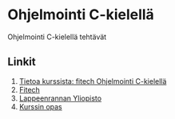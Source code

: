 # Ohjelmointi C-kielellä

Ohjelmointi C-kielellä tehtävät

## Linkit
1. [Tietoa kurssista: fitech Ohjelmointi C-kielellä](https://fitech.io/fi/opinnot/ohjelmointi-c-kielella/)
2. [Fitech](https://www.fitech.io/)
3. [Lappeenrannan Yliopisto](https://www.lut.fi/)
4. [Kurssin opas](https://urn.fi/URN:ISBN:978-952-335-685-6)
